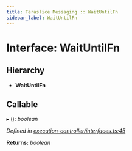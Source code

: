 ```yaml
---
title: Teraslice Messaging :: WaitUntilFn
sidebar_label: WaitUntilFn
---
```


# Interface: WaitUntilFn

## Hierarchy

* **WaitUntilFn**

## Callable

▸ (): *boolean*

*Defined in [execution-controller/interfaces.ts:45](https://github.com/terascope/teraslice/blob/5e4063e2/packages/teraslice-messaging/src/execution-controller/interfaces.ts#L45)*

**Returns:** *boolean*
